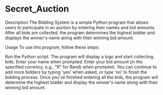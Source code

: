 # Secret_Auction

Description
The Bidding System is a simple Python program that allows users to participate in an auction by entering their names and bid amounts. 
After all bids are collected, the program determines the highest bidder and displays the winner's name along with their winning bid amount.

Usage
To use this program, follow these steps:

Run the Python script.
The program will display a logo and start collecting bids.
Enter your name when prompted.
Enter your bid amount (in the specified currency, e.g., "R" for Rand) when prompted.
You can continue to add more bidders by typing 'yes' when asked, or type 'no' to finish the bidding process.
Once you've finished entering all the bids, the program will determine the highest bidder and display the winner's name along with their winning bid amount.
